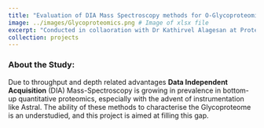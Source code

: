 ```yaml
---
title: "Evaluation of DIA Mass Spectroscopy methods for O-Glycoproteomics"
image: ../images/Glycoproteomics.png # Image of xlsx file
excerpt: "Conducted in collaoration with Dr Kathirvel Alagesan at Proteomics Research Platform, Charpentier Lab (Nobel – 2020) at the Max Planck Unit for the Science of Pathogens"
collection: projects
---
```


### About the Study:
Due to throughput and depth related advantages **Data Independent Acquisition** (DIA) Mass-Spectroscopy is growing in prevalence in bottom-up quantitative proteomics, especially with the advent of instrumentation like Astral. The ability of these methods to characterise the Glycoproteome is an understudied, and this project is aimed at filling this gap.